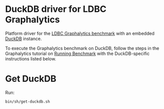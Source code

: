 # DuckDB driver for LDBC Graphalytics

Platform driver for the [LDBC Graphalytics benchmark](https://graphalytics.org) with an embedded [DuckDB](https://duckdb.org/) instance.

To execute the Graphalytics benchmark on DuckDB, follow the steps in the Graphalytics tutorial on [Running Benchmark](https://github.com/ldbc/ldbc_graphalytics/wiki/Manual%3A-Running-Benchmark) with the DuckDB-specific instructions listed below.

# Get DuckDB

Run:
```
bin/sh/get-duckdb.sh
```
